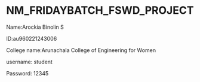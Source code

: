 # NM_FRIDAYBATCH_FSWD_PROJECT


 Name:Arockia Binolin S


ID:au960221243006


College name:Arunachala College of Engineering for Women


username: student


Password: 12345


